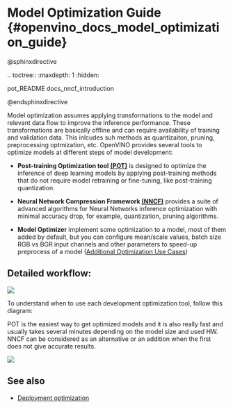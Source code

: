  # Model Optimization Guide {#openvino_docs_model_optimization_guide}

@sphinxdirective

.. toctree::
   :maxdepth: 1
   :hidden:
   
   pot_README
   docs_nncf_introduction

@endsphinxdirective

 Model optimization assumes applying transformations to the model and relevant data flow to improve the inference performance. These transformations are basically offline and can require availability of training and validation data. This inlcudes suh methods as quantizaiton, pruning, preprocessing optmization, etc. OpenVINO provides several tools to optimize models at different steps of model development:

 - **Post-training Optimization tool [(POT)](../../tools/pot/README.md)** is designed to optimize the inference of deep learning models by applying post-training methods that do not require model retraining or fine-tuning, like post-training quantization. 

- **Neural Network Compression Framework [(NNCF)](./nncf_inroduction.md)** provides a suite of advanced algorithms for Neural Networks inference optimization with minimal accuracy drop, for example, quantization, pruning algorithms.

- **Model Optimizer** implement some optimization to a model, most of them added by default, but you can configure mean/scale values, batch size RGB vs BGR input channels and other parameters to speed-up preprocess of a model ([Additional Optimization Use Cases](../MO_DG/prepare_model/Additional_Optimizations.md)) 


## Detailed workflow: 

![](../img/DEVELOPMENT_FLOW_V3_crunch.svg)

To understand when to use each development optimization tool, follow this diagram: 

POT is the easiest way to get optimized models and it is also really fast and usually takes several minutes depending on the model size and used HW. NNCF can be considered as an alternative or an addition when the first does not give accurate results. 

![](../img/WHAT_TO_USE.svg)

## See also
- [Deployment optimization](./dldt_deployment_optimization_guide.md)